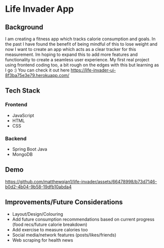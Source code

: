 ﻿# Life Invader App

## Background
I am creating a fitness app which tracks calorie consumption and goals. In the past I have found the benefit of being mindful of this to lose weight and now I want to create an app which acts as a clear tracker for this measurement. Im hoping to expand this to add more features and functionality to create a seamless user experience. My first real project using frontend coding too, a bit rough on the edges with this but learning as I go :) You can check it out here https://life-invader-ui-8f3ba75e3e79.herokuapp.com/

## Tech Stack
### Frontend
- JavaScript
- HTML
- CSS
### Backend
- Spring Boot Java
- MongoDB

## Demo
https://github.com/matthewqian1/life-invader/assets/66478998/b73d7146-b0d2-4b04-9b58-19dfb10abda4

## Improvements/Future Considerations
- Layout/Design/Colouring
- Add future consumption recommendations based on current progress (food recs/future calorie breakdown)
- Add exercise to measure calories too
- Social media/network features (posts/likes/friends)
- Web scraping for health news

